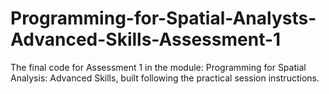 # Programming-for-Spatial-Analysts-Advanced-Skills-Assessment-1
The final code for Assessment 1 in the module: Programming for Spatial Analysis: Advanced Skills, built following the practical session instructions.
